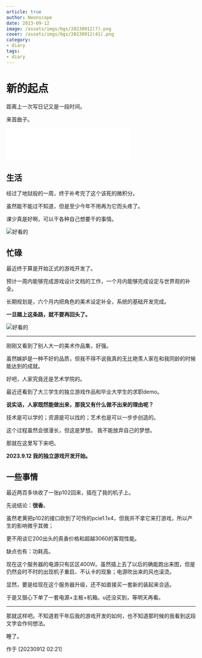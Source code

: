 ```yaml
---
article: true
author: Neonscape
date: 2023-09-12
image: /assets/imgs/bgs/20230912(7).png
cover: /assets/imgs/bgs/20230912(41).png
category: 
- diary
tags:
- diary
---
```


# 新的起点

距离上一次写日记又是一段时间。

<!-- more -->

来首曲子。

<iframe frameborder="no" border="0" marginwidth="0" marginheight="0" width=330 height=86 src="//music.163.com/outchain/player?type=2&id=2075423067&auto=1&height=66"></iframe>

## 生活

经过了地狱般的一周，终于补考完了这个该死的微积分。

虽然能不能过不知道，但是至少今年不用再为它而头疼了。

课少真是好啊，可以干各种自己想要干的事情。

![好看的](/assets/imgs/bgs/20230912(28).png)

## 忙碌

最近终于算是开始正式的游戏开发了。

预计一周内能够完成游戏设计文档的工作，一个月内能够完成设定与世界观的补全。

长期规划是，六个月内把角色的美术设定补全，系统的基础开发完成。

**一旦踏上这条路，就不要再回头了。**

![好看的](/assets/imgs/bgs/20230912(17).png)

---

刚刚又看到了别人大一的美术作品集，好强。

虽然嫉妒是一种不好的品质，但我不得不说我真的无比艳羡人家在和我同龄的时候能达到的成就。

好吧，人家究竟还是艺术学院的。

最近还看到了大三学生的独立游戏作品和毕业大学生的求职demo。

**说实话，人家既然能做出来，那我又有什么做不出来的理由呢？**

技术是可以学的；资源是可以找的；艺术也是可以一步步创造的。

这个过程虽然会很漫长，但这是梦想。 我不能放弃自己的梦想。

那就在这里写下来吧。

**2023.9.12  我的独立游戏开发开始。**

## 一些事情

最近两百多块收了一张p102回来，插在了我的机子上。

先说结论：**很香**。

虽然老黄把p102的接口砍到了可怜的pcie1.1x4，但我并不拿它来打游戏，所以产生的影响微乎其微；

更不用谈它200出头的真香价格和超越3060的客观性能。

缺点也有：功耗高。

现在这个服务器的电源只有区区400W。虽然插上去了以后的确能跑出来图，但是仍然会时不时的出现机子重启、不认卡的现象；电源吹出来的风也滚烫。

显然，要是给现在这个服务器升级，还不如直接买一套新的装起来合适。

于是又狠心下单了一套电源+主板+机箱。u还没买到，等明天再看。

---

那就这样吧。不知道若干年后我的游戏开发的如何，也不知道那时候的我看到这段文字会作何想法。

睡了。

作于 [20230912 02:21]
